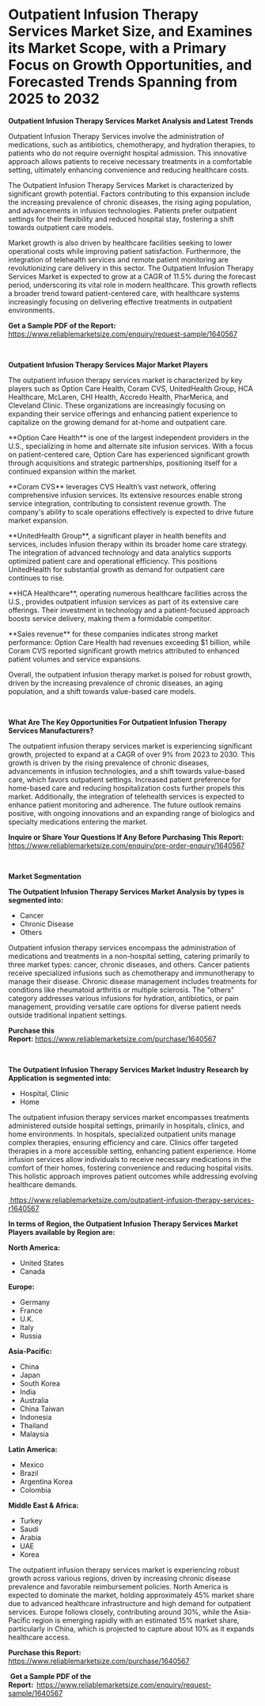 <p><h1>Outpatient Infusion Therapy Services Market Size, and Examines its Market Scope, with a Primary Focus on Growth Opportunities, and Forecasted Trends Spanning from 2025 to 2032</h1></p><p><strong>Outpatient Infusion Therapy Services Market Analysis and Latest Trends</strong></p>
<p><p>Outpatient Infusion Therapy Services involve the administration of medications, such as antibiotics, chemotherapy, and hydration therapies, to patients who do not require overnight hospital admission. This innovative approach allows patients to receive necessary treatments in a comfortable setting, ultimately enhancing convenience and reducing healthcare costs.</p><p>The Outpatient Infusion Therapy Services Market is characterized by significant growth potential. Factors contributing to this expansion include the increasing prevalence of chronic diseases, the rising aging population, and advancements in infusion technologies. Patients prefer outpatient settings for their flexibility and reduced hospital stay, fostering a shift towards outpatient care models.</p><p>Market growth is also driven by healthcare facilities seeking to lower operational costs while improving patient satisfaction. Furthermore, the integration of telehealth services and remote patient monitoring are revolutionizing care delivery in this sector. The Outpatient Infusion Therapy Services Market is expected to grow at a CAGR of 11.5% during the forecast period, underscoring its vital role in modern healthcare. This growth reflects a broader trend toward patient-centered care, with healthcare systems increasingly focusing on delivering effective treatments in outpatient environments.</p></p>
<p><strong>Get a Sample PDF of the Report:&nbsp;</strong> <a href="https://www.reliablemarketsize.com/enquiry/request-sample/1640567?utm_campaign=2461&utm_medium=2&utm_source=Github&utm_content=ia&utm_term=13042025&utm_id=outpatient-infusion-therapy-services">https://www.reliablemarketsize.com/enquiry/request-sample/1640567</a></p>
<p>&nbsp;</p>
<p><strong>Outpatient Infusion Therapy Services Major Market Players</strong></p>
<p><p>The outpatient infusion therapy services market is characterized by key players such as Option Care Health, Coram CVS, UnitedHealth Group, HCA Healthcare, McLaren, CHI Health, Accredo Health, PharMerica, and Cleveland Clinic. These organizations are increasingly focusing on expanding their service offerings and enhancing patient experience to capitalize on the growing demand for at-home and outpatient care.</p><p>**Option Care Health** is one of the largest independent providers in the U.S., specializing in home and alternate site infusion services. With a focus on patient-centered care, Option Care has experienced significant growth through acquisitions and strategic partnerships, positioning itself for a continued expansion within the market.</p><p>**Coram CVS** leverages CVS Health’s vast network, offering comprehensive infusion services. Its extensive resources enable strong service integration, contributing to consistent revenue growth. The company's ability to scale operations effectively is expected to drive future market expansion.</p><p>**UnitedHealth Group**, a significant player in health benefits and services, includes infusion therapy within its broader home care strategy. The integration of advanced technology and data analytics supports optimized patient care and operational efficiency. This positions UnitedHealth for substantial growth as demand for outpatient care continues to rise.</p><p>**HCA Healthcare**, operating numerous healthcare facilities across the U.S., provides outpatient infusion services as part of its extensive care offerings. Their investment in technology and a patient-focused approach boosts service delivery, making them a formidable competitor.</p><p>**Sales revenue** for these companies indicates strong market performance: Option Care Health had revenues exceeding $1 billion, while Coram CVS reported significant growth metrics attributed to enhanced patient volumes and service expansions. </p><p>Overall, the outpatient infusion therapy market is poised for robust growth, driven by the increasing prevalence of chronic diseases, an aging population, and a shift towards value-based care models.</p></p>
<p>&nbsp;</p>
<p><strong>What Are The Key Opportunities For Outpatient Infusion Therapy Services Manufacturers?</strong></p>
<p><p>The outpatient infusion therapy services market is experiencing significant growth, projected to expand at a CAGR of over 9% from 2023 to 2030. This growth is driven by the rising prevalence of chronic diseases, advancements in infusion technologies, and a shift towards value-based care, which favors outpatient settings. Increased patient preference for home-based care and reducing hospitalization costs further propels this market. Additionally, the integration of telehealth services is expected to enhance patient monitoring and adherence. The future outlook remains positive, with ongoing innovations and an expanding range of biologics and specialty medications entering the market.</p></p>
<p><strong>Inquire or Share Your Questions If Any Before Purchasing This Report:</strong> <a href="https://www.reliablemarketsize.com/enquiry/pre-order-enquiry/1640567?utm_campaign=2461&utm_medium=2&utm_source=Github&utm_content=ia&utm_term=13042025&utm_id=outpatient-infusion-therapy-services">https://www.reliablemarketsize.com/enquiry/pre-order-enquiry/1640567</a></p>
<p>&nbsp;</p>
<p><strong>Market Segmentation</strong></p>
<p><strong>The Outpatient Infusion Therapy Services Market Analysis by types is segmented into:</strong></p>
<p><ul><li>Cancer</li><li>Chronic Disease</li><li>Others</li></ul></p>
<p><p>Outpatient infusion therapy services encompass the administration of medications and treatments in a non-hospital setting, catering primarily to three market types: cancer, chronic diseases, and others. Cancer patients receive specialized infusions such as chemotherapy and immunotherapy to manage their disease. Chronic disease management includes treatments for conditions like rheumatoid arthritis or multiple sclerosis. The "others" category addresses various infusions for hydration, antibiotics, or pain management, providing versatile care options for diverse patient needs outside traditional inpatient settings.</p></p>
<p><strong>Purchase this Report:&nbsp;</strong><a href="https://www.reliablemarketsize.com/purchase/1640567?utm_campaign=2461&utm_medium=2&utm_source=Github&utm_content=ia&utm_term=13042025&utm_id=outpatient-infusion-therapy-services">https://www.reliablemarketsize.com/purchase/1640567</a></p>
<p>&nbsp;</p>
<p><strong>The Outpatient Infusion Therapy Services Market Industry Research by Application is segmented into:</strong></p>
<p><ul><li>Hospital, Clinic</li><li>Home</li></ul></p>
<p><p>The outpatient infusion therapy services market encompasses treatments administered outside hospital settings, primarily in hospitals, clinics, and home environments. In hospitals, specialized outpatient units manage complex therapies, ensuring efficiency and care. Clinics offer targeted therapies in a more accessible setting, enhancing patient experience. Home infusion services allow individuals to receive necessary medications in the comfort of their homes, fostering convenience and reducing hospital visits. This holistic approach improves patient outcomes while addressing evolving healthcare demands.</p></p>
<p><a href="https://www.reliablemarketsize.com/outpatient-infusion-therapy-services-r1640567?utm_campaign=2461&utm_medium=2&utm_source=Github&utm_content=ia&utm_term=13042025&utm_id=outpatient-infusion-therapy-services">&nbsp;https://www.reliablemarketsize.com/outpatient-infusion-therapy-services-r1640567</a></p>
<p><strong>In terms of Region, the Outpatient Infusion Therapy Services Market Players available by Region are:</strong></p>
<p>
    <p> <strong> North America: </strong>
        <ul>
            <li>United States</li>
            <li>Canada</li>
        </ul>
        </p> 
    <p> <strong> Europe: </strong>
        <ul>
            <li>Germany</li>
            <li>France</li>
            <li>U.K.</li>
            <li>Italy</li>
            <li>Russia</li>
        </ul>
        </p> 
    <p> <strong> Asia-Pacific: </strong>
        <ul>
            <li>China</li>
            <li>Japan</li>
            <li>South Korea</li>
            <li>India</li>
            <li>Australia</li>
            <li>China Taiwan</li>
            <li>Indonesia</li>
            <li>Thailand</li>
            <li>Malaysia</li>
        </ul>
        </p> 
    <p> <strong> Latin America: </strong>
        <ul>
            <li>Mexico</li>
            <li>Brazil</li>
            <li>Argentina Korea</li>
            <li>Colombia</li>
        </ul>
        </p> 
    <p> <strong> Middle East & Africa: </strong>
        <ul>
            <li>Turkey</li>
            <li>Saudi</li>
            <li>Arabia</li>
            <li>UAE</li>
            <li>Korea</li>
        </ul>
    </p>
    </p>
<p><p>The outpatient infusion therapy services market is experiencing robust growth across various regions, driven by increasing chronic disease prevalence and favorable reimbursement policies. North America is expected to dominate the market, holding approximately 45% market share due to advanced healthcare infrastructure and high demand for outpatient services. Europe follows closely, contributing around 30%, while the Asia-Pacific region is emerging rapidly with an estimated 15% market share, particularly in China, which is projected to capture about 10% as it expands healthcare access.</p></p>
<p><strong>Purchase this Report: </strong><a href="https://www.reliablemarketsize.com/purchase/1640567?utm_campaign=2461&utm_medium=2&utm_source=Github&utm_content=ia&utm_term=13042025&utm_id=outpatient-infusion-therapy-services">https://www.reliablemarketsize.com/purchase/1640567</a></p>
<p>&nbsp;<strong>Get a Sample PDF of the Report:&nbsp;&nbsp;</strong><a href="https://www.reliablemarketsize.com/enquiry/request-sample/1640567?utm_campaign=2461&utm_medium=2&utm_source=Github&utm_content=ia&utm_term=13042025&utm_id=outpatient-infusion-therapy-services">https://www.reliablemarketsize.com/enquiry/request-sample/1640567</a></p>
<p><strong></strong></p>
<p><p></p><p></p><p></p></p>
